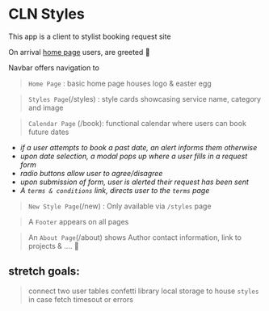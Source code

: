 # CLN Styles

This app is a client to stylist booking request site

On arrival [home page](https://clnstylez.netlify.app/) users, are greeted 🎉

Navbar offers navigation to
>`Home Page` : basic home page houses logo & easter egg

>`Styles Page`(/styles) : style cards showcasing service name, category and image

>`Calendar Page` (/book): functional calendar where users can book future dates
* _if a user attempts to book a past date, an alert informs them otherwise_
* _upon date selection, a modal pops up where a user fills in a request form_
* _radio buttons allow user to agree/disagree_
* _upon submission of form, user is alerted their request has been sent_
* _A `terms & conditions` link, directs user to the `terms` page_
  
>`New Style Page`(/new) : Only available via `/styles` page

>A `Footer` appears on all pages 

>An `About Page`(/about) shows Author contact information, link to projects & .... 👀


## stretch goals: 
>connect two user tables 
>confetti library
>local storage to house `styles` in case fetch timesout or errors
